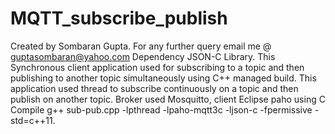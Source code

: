 # MQTT_subscribe_publish
Created by Sombaran Gupta. For any further query email me @ guptasombaran@yahoo.com Dependency JSON-C Library. This Synchronous client application used for subscribing to a topic and then publishing to another topic simultaneously using C++ managed build. This application used thread to subscribe continuously on a topic and then publish on another topic.
Broker used Mosquitto, client Eclipse paho using C
Compile g++ sub-pub.cpp -lpthread -lpaho-mqtt3c -ljson-c -fpermissive -std=c++11. 
